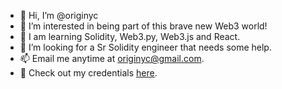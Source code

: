 - 👋 Hi, I’m @originyc
- 👀 I’m interested in being part of this brave new Web3 world!
- 🌱 I am learning Solidity, Web3.py, Web3.js and React.
- 💞️ I’m looking for a Sr Solidity engineer that needs some help. 
- 📫 Email me anytime at originyc@gmail.com.
- 📃 Check out my credentials [here](https://www.linkedin.com/in/ericbrubin/).

<!---
This is just the beginning of my journey, hopefully it's a long and fortuitous road ahead.
--->
